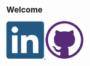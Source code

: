 ## Welcome

<a href="https://www.linkedin.com/in/luiscabrerogarcia/?locale=en_US">
	<img src="img/linkedin.png" alt="Luis Cabrero on Linkedin!" style="max-width: 100px;"/>
</a>
<a href="https://github.com/LuisCabrero">
	<img src="img/github.jpg" alt="Luis Cabrero on Github!" style="max-width: 100px;"/>
</a>